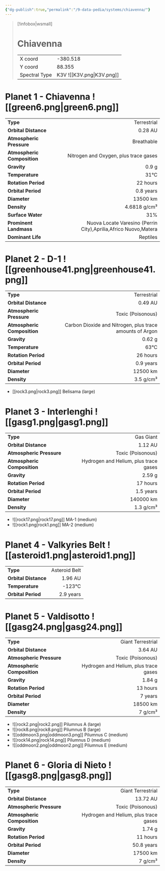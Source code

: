```yaml
---
{"dg-publish":true,"permalink":"/9-data-pedia/systems/chiavenna/"}
---
```


> [!infobox|wsmall]
> # Chiavenna
> | | |
> | - | - |
> | X coord | -380.518 |
> | Y coord| 88.355 |
> | Spectral Type | K3V ![[K3V.png\|K3V.png]] |

# Planet 1 - Chiavenna ![[green6.png\|green6.png]]
|                             |                           |
| --------------------------- | -------------------------:|
| **Type**                    |             Terrestrial |
| **Orbital Distance**        |   0.28 AU |
| **Atmospheric Pressure**    |       Breathable |
| **Atmospheric Composition** |      Nitrogen and Oxygen, plus trace gases |
| **Gravity**                 |        0.9 g |
| **Temperature**             |    31°C |
| **Rotation Period**         |  22 hours |
| **Orbital Period** | 0.8 years |
| **Diameter**                |      13500 km | 
| **Density**                 |    4.6818 g/cm³ |
| **Surface Water**           |           31% | 
| **Prominent Landmass**      |         Nuova Locate Varesino (Perrin City),Aprilia,Africo Nuovo,Matera | 
| **Dominant Life**           |         Reptiles |





# Planet 2 - D-1 ![[greenhouse41.png\|greenhouse41.png]]
|                             |                           |
| --------------------------- | -------------------------:|
| **Type**                    |             Terrestrial |
| **Orbital Distance**        |   0.49 AU |
| **Atmospheric Pressure**    |       Toxic (Poisonous) |
| **Atmospheric Composition** |      Carbon Dioxide and Nitrogen, plus trace amounts of Argon |
| **Gravity**                 |        0.62 g |
| **Temperature**             |    63°C |
| **Rotation Period**         |  26 hours |
| **Orbital Period** | 0.9 years |
| **Diameter**                |      12500 km | 
| **Density**                 |    3.5 g/cm³ |



- [[rock3.png\|rock3.png]] Belisama (large)

# Planet 3 - Interlenghi ![[gasg1.png\|gasg1.png]]
|                             |                           |
| --------------------------- | -------------------------:|
| **Type**                    |             Gas Giant |
| **Orbital Distance**        |   1.12 AU |
| **Atmospheric Pressure**    |       Toxic (Poisonous) |
| **Atmospheric Composition** |      Hydrogen and Helium, plus trace gases |
| **Gravity**                 |        2.59 g |
| **Rotation Period**         |  17 hours |
| **Orbital Period** | 1.5 years |
| **Diameter**                |      140000 km | 
| **Density**                 |    1.3 g/cm³ |



- ![[rock17.png\|rock17.png]] MA-1 (medium)
- ![[rock1.png\|rock1.png]] MA-2 (medium)


# Planet 4 - Valkyries Belt ![[asteroid1.png\|asteroid1.png]]
|                             |                           |
| --------------------------- | -------------------------:|
| **Type**                    |             Asteroid Belt |
| **Orbital Distance**        |   1.96 AU |
| **Temperature**             |    -123°C |
| **Orbital Period** | 2.9 years |





# Planet 5 - Valdisotto ![[gasg24.png\|gasg24.png]]
|                             |                           |
| --------------------------- | -------------------------:|
| **Type**                    |             Giant Terrestrial |
| **Orbital Distance**        |   3.64 AU |
| **Atmospheric Pressure**    |       Toxic (Poisonous) |
| **Atmospheric Composition** |      Hydrogen and Helium, plus trace gases |
| **Gravity**                 |        1.84 g |
| **Rotation Period**         |  13 hours |
| **Orbital Period** | 7 years |
| **Diameter**                |      18500 km | 
| **Density**                 |    7 g/cm³ |



- ![[rock2.png\|rock2.png]] Pilumnus A (large)
- ![[rock8.png\|rock8.png]] Pilumnus B (large)
- ![[oddmoon3.png\|oddmoon3.png]] Pilumnus C (medium)
- ![[rock14.png\|rock14.png]] Pilumnus D (medium)
- ![[oddmoon2.png\|oddmoon2.png]] Pilumnus E (medium)


# Planet 6 - Gloria di Nieto ![[gasg8.png\|gasg8.png]]
|                             |                           |
| --------------------------- | -------------------------:|
| **Type**                    |             Giant Terrestrial |
| **Orbital Distance**        |   13.72 AU |
| **Atmospheric Pressure**    |       Toxic (Poisonous) |
| **Atmospheric Composition** |      Hydrogen and Helium, plus trace gases |
| **Gravity**                 |        1.74 g |
| **Rotation Period**         |  11 hours |
| **Orbital Period** | 50.8 years |
| **Diameter**                |      17500 km | 
| **Density**                 |    7 g/cm³ |





